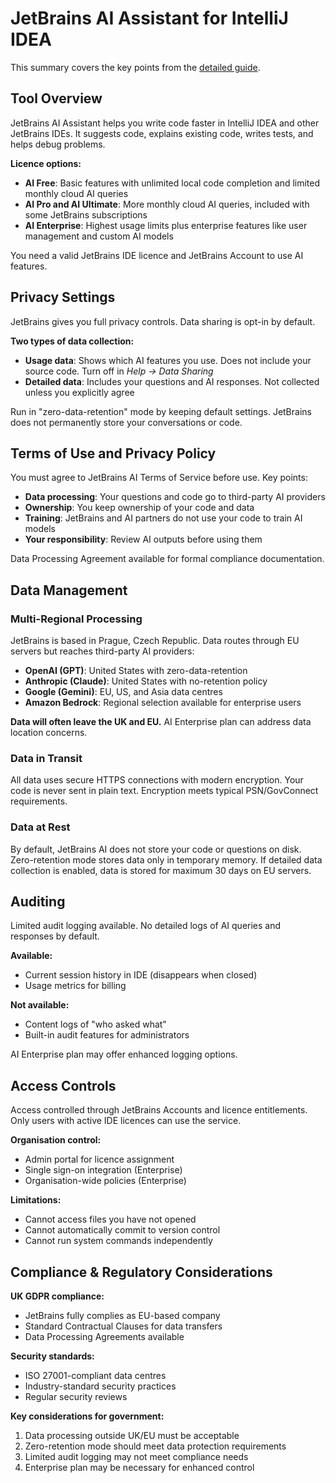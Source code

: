 # JetBrains AI Assistant for IntelliJ IDEA

This summary covers the key points from the [detailed guide](jetbrains-ai-assistant-intellij-detailed.md).

## Tool Overview

JetBrains AI Assistant helps you write code faster in IntelliJ IDEA and other JetBrains IDEs. It suggests code, explains existing code, writes tests, and helps debug problems.

**Licence options:**
- **AI Free**: Basic features with unlimited local code completion and limited monthly cloud AI queries
- **AI Pro and AI Ultimate**: More monthly cloud AI queries, included with some JetBrains subscriptions  
- **AI Enterprise**: Highest usage limits plus enterprise features like user management and custom AI models

You need a valid JetBrains IDE licence and JetBrains Account to use AI features.

## Privacy Settings

JetBrains gives you full privacy controls. Data sharing is opt-in by default.

**Two types of data collection:**
- **Usage data**: Shows which AI features you use. Does not include your source code. Turn off in *Help → Data Sharing*
- **Detailed data**: Includes your questions and AI responses. Not collected unless you explicitly agree

Run in "zero-data-retention" mode by keeping default settings. JetBrains does not permanently store your conversations or code.

## Terms of Use and Privacy Policy

You must agree to JetBrains AI Terms of Service before use. Key points:

- **Data processing**: Your questions and code go to third-party AI providers
- **Ownership**: You keep ownership of your code and data
- **Training**: JetBrains and AI partners do not use your code to train AI models
- **Your responsibility**: Review AI outputs before using them

Data Processing Agreement available for formal compliance documentation.

## Data Management

### Multi-Regional Processing

JetBrains is based in Prague, Czech Republic. Data routes through EU servers but reaches third-party AI providers:

- **OpenAI (GPT)**: United States with zero-data-retention
- **Anthropic (Claude)**: United States with no-retention policy
- **Google (Gemini)**: EU, US, and Asia data centres
- **Amazon Bedrock**: Regional selection available for enterprise users

**Data will often leave the UK and EU.** AI Enterprise plan can address data location concerns.

### Data in Transit

All data uses secure HTTPS connections with modern encryption. Your code is never sent in plain text. Encryption meets typical PSN/GovConnect requirements.

### Data at Rest

By default, JetBrains AI does not store your code or questions on disk. Zero-retention mode stores data only in temporary memory. If detailed data collection is enabled, data is stored for maximum 30 days on EU servers.

## Auditing

Limited audit logging available. No detailed logs of AI queries and responses by default.

**Available:**
- Current session history in IDE (disappears when closed)
- Usage metrics for billing

**Not available:**
- Content logs of "who asked what"
- Built-in audit features for administrators

AI Enterprise plan may offer enhanced logging options.

## Access Controls

Access controlled through JetBrains Accounts and licence entitlements. Only users with active IDE licences can use the service.

**Organisation control:**
- Admin portal for licence assignment
- Single sign-on integration (Enterprise)
- Organisation-wide policies (Enterprise)

**Limitations:**
- Cannot access files you have not opened
- Cannot automatically commit to version control
- Cannot run system commands independently

## Compliance & Regulatory Considerations

**UK GDPR compliance:**
- JetBrains fully complies as EU-based company
- Standard Contractual Clauses for data transfers
- Data Processing Agreements available

**Security standards:**
- ISO 27001-compliant data centres
- Industry-standard security practices
- Regular security reviews

**Key considerations for government:**
1. Data processing outside UK/EU must be acceptable
2. Zero-retention mode should meet data protection requirements
3. Limited audit logging may not meet compliance needs
4. Enterprise plan may be necessary for enhanced control

